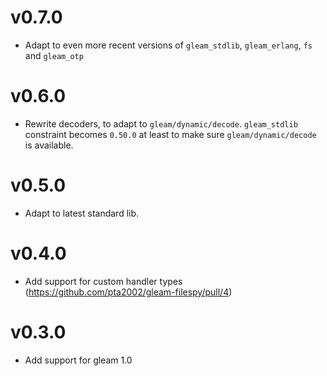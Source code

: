 # v0.7.0

- Adapt to even more recent versions of `gleam_stdlib`, `gleam_erlang`,
  `fs` and `gleam_otp`

# v0.6.0

- Rewrite decoders, to adapt to `gleam/dynamic/decode`. `gleam_stdlib`
  constraint becomes `0.50.0` at least to make sure `gleam/dynamic/decode`
  is available.

# v0.5.0

- Adapt to latest standard lib.

# v0.4.0

- Add support for custom handler types (https://github.com/pta2002/gleam-filespy/pull/4)

# v0.3.0

- Add support for gleam 1.0
